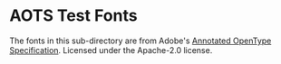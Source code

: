 AOTS Test Fonts
===============

The fonts in this sub-directory are from Adobe's [Annotated OpenType Specification][aots].
Licensed under the Apache-2.0 license.

[aots]: https://github.com/adobe-type-tools/aots/tree/0ffdb7a13e73ffcecd351941998cbf009b8b1bba
